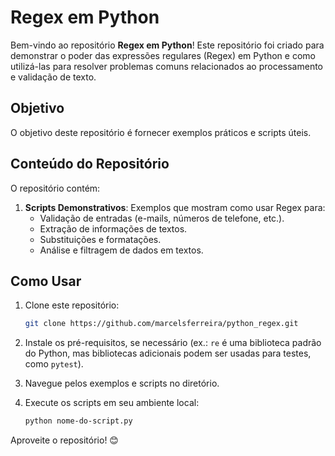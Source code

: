 # Regex em Python

Bem-vindo ao repositório **Regex em Python**! Este repositório foi criado para demonstrar o poder das expressões regulares (Regex) em Python e como utilizá-las para resolver problemas comuns relacionados ao processamento e validação de texto.

## Objetivo

O objetivo deste repositório é fornecer exemplos práticos e scripts úteis.

## Conteúdo do Repositório

O repositório contém:

1. **Scripts Demonstrativos**: Exemplos que mostram como usar Regex para:
   - Validação de entradas (e-mails, números de telefone, etc.).
   - Extração de informações de textos.
   - Substituições e formatações.
   - Análise e filtragem de dados em textos.

## Como Usar

1. Clone este repositório:
   ```bash
   git clone https://github.com/marcelsferreira/python_regex.git
   ```

2. Instale os pré-requisitos, se necessário (ex.: `re` é uma biblioteca padrão do Python, mas bibliotecas adicionais podem ser usadas para testes, como `pytest`).

3. Navegue pelos exemplos e scripts no diretório.

4. Execute os scripts em seu ambiente local:
   ```bash
   python nome-do-script.py
   ```


Aproveite o repositório! 😊
